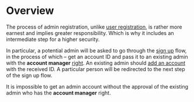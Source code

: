 # Overview

The process of admin registration, unlike [user registration](../../user-guide/user-account/registration.md), is rather more earnest and implies greater responsibility. Which is why it includes an intermediate step for a higher security.

In particular, a potential admin will be asked to go through the [sign up](sign-up.md) flow, in the process of which – get an account ID and pass it to an existing admin with the **account manager** [right](../admin-account-management/rights-of-admins-on-the-platform.md). An existing admin should [add an account ](../admin-account-management/add-an-admin-account.md)with the received ID. A particular person will be redirected to the next step of the sign up flow.

It is impossible to get an admin account without the approval of the existing admin who has the **account manager** right.

